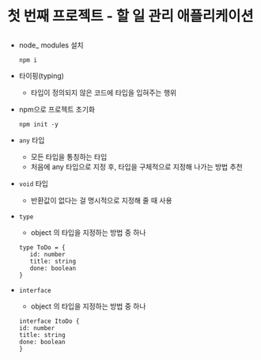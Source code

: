 # 첫 번째 프로젝트 - 할 일 관리 애플리케이션

## 

- node_ modules 설치
    ```
    npm i
    ```

- 타이핑(typing)  
    - 타입이 정의되지 않은 코드에 타입을 입혀주는 행위

- npm으로 프로젝트 초기화
    ```
    npm init -y
    ```

- `any` 타입   
    - 모든 타입을 통칭하는 타입  
    - 처음에 any 타입으로 지정 후, 타입을 구체적으로 지정해 나가는 방법 추천

- `void` 타입  
    - 반환값이 없다는 걸 명시적으로 지정해 줄 때 사용

- `type`
    - object 의 타입을 지정하는 방법 중 하나
    ```
    type ToDo = {
       id: number
       title: string
       done: boolean
    }
    ```

- `interface`
    - object 의 타입을 지정하는 방법 중 하나
    ```
    interface ItoDo {
    id: number
    title: string
    done: boolean
    }
    ```


